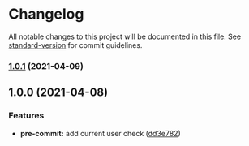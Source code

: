# Changelog

All notable changes to this project will be documented in this file. See [standard-version](https://github.com/conventional-changelog/standard-version) for commit guidelines.

### [1.0.1](https://github.com/darkjinnee/githooks/compare/v1.0.0...v1.0.1) (2021-04-09)

## 1.0.0 (2021-04-08)


### Features

* **pre-commit:** add current user check ([dd3e782](https://github.com/darkjinnee/githooks/commit/dd3e7821ea304d1ba892661bcd06a06f0f4472ec))
